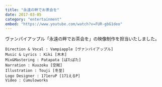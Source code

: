 ```yaml
---
title: "永遠の畔でお茶会を"
date: 2017-03-05
category: "entertainment"
embed: "https://www.youtube.com/watch?v=FUR-gbG1deo"
---
```


ヴァンパイアップル「永遠の畔でお茶会を」の映像制作を担当いたしました。

```plaintext
Direction & Vocal : Vampiapple [ヴァンパイアップル]
Music & Lyrics : Kiki [木木]
Mix&Mastering : Patapata [ぱたぱた]
Narration : Kuuzoku [空賊]
Illustration : Touji [冬至]
Logo Designer : 171eruP [171えるP]
Video : Cumuloworks 
```
